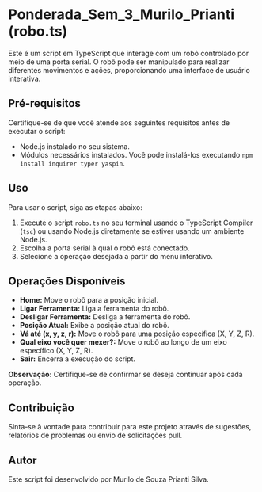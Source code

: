 # Ponderada_Sem_3_Murilo_Prianti (robo.ts)

Este é um script em TypeScript que interage com um robô controlado por meio de uma porta serial. O robô pode ser manipulado para realizar diferentes movimentos e ações, proporcionando uma interface de usuário interativa.

## Pré-requisitos
Certifique-se de que você atende aos seguintes requisitos antes de executar o script:
- Node.js instalado no seu sistema.
- Módulos necessários instalados. Você pode instalá-los executando `npm install inquirer typer yaspin`.

## Uso
Para usar o script, siga as etapas abaixo:

1. Execute o script `robo.ts` no seu terminal usando o TypeScript Compiler (`tsc`) ou usando Node.js diretamente se estiver usando um ambiente Node.js.
2. Escolha a porta serial à qual o robô está conectado.
3. Selecione a operação desejada a partir do menu interativo.

## Operações Disponíveis
- **Home:** Move o robô para a posição inicial.
- **Ligar Ferramenta:** Liga a ferramenta do robô.
- **Desligar Ferramenta:** Desliga a ferramenta do robô.
- **Posição Atual:** Exibe a posição atual do robô.
- **Vá até (x, y, z, r):** Move o robô para uma posição específica (X, Y, Z, R).
- **Qual eixo você quer mexer?:** Move o robô ao longo de um eixo específico (X, Y, Z, R).
- **Sair:** Encerra a execução do script.

**Observação:** Certifique-se de confirmar se deseja continuar após cada operação.

## Contribuição
Sinta-se à vontade para contribuir para este projeto através de sugestões, relatórios de problemas ou envio de solicitações pull.

## Autor
Este script foi desenvolvido por Murilo de Souza Prianti Silva.
